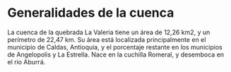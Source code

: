 # Generalidades de la cuenca

La cuenca de la quebrada La Valeria tiene un área de 12,26 km2, y un perímetro de 22,47 km. Su área está localizada principalmente en el municipio de Caldas, Antioquia, y el porcentaje restante en los municipios de Angelopolis y La Estrella. Nace en la cuchilla Romeral, y desemboca en el rio Aburrá.